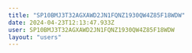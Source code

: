```yaml
---
title: "SP10BMJ3T32AGXAWD2JN1FQNZ1930QW4Z85F18WDW"
date: 2024-04-23T12:13:47.933Z
user: SP10BMJ3T32AGXAWD2JN1FQNZ1930QW4Z85F18WDW
layout: "users"
---
```

    